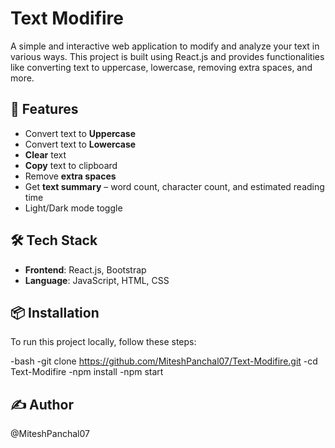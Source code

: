 # Text Modifire

A simple and interactive web application to modify and analyze your text in various ways. This project is built using React.js and provides functionalities like converting text to uppercase, lowercase, removing extra spaces, and more.

## 🚀 Features

- Convert text to **Uppercase**
- Convert text to **Lowercase**
- **Clear** text
- **Copy** text to clipboard
- Remove **extra spaces**
- Get **text summary** – word count, character count, and estimated reading time
- Light/Dark mode toggle

## 🛠️ Tech Stack

- **Frontend**: React.js, Bootstrap
- **Language**: JavaScript, HTML, CSS

## 📦 Installation

To run this project locally, follow these steps:

-bash
-git clone https://github.com/MiteshPanchal07/Text-Modifire.git
-cd Text-Modifire
-npm install
-npm start

## ✍️ Author
 @MiteshPanchal07
 
